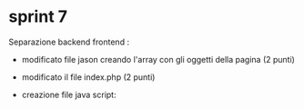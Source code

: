 # sprint 7 

Separazione backend frontend : 

- modificato file jason creando l'array con gli oggetti della pagina (2 punti)

- modificato il file index.php (2 punti)

- creazione file java script:
